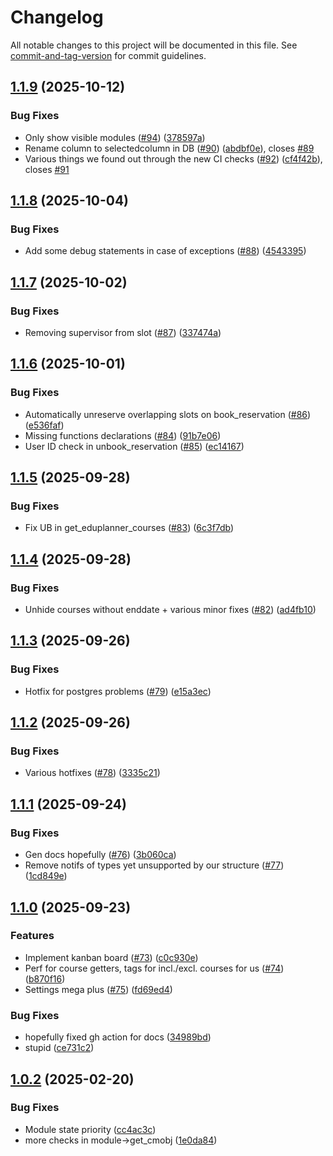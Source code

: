 # Changelog

All notable changes to this project will be documented in this file. See [commit-and-tag-version](https://github.com/absolute-version/commit-and-tag-version) for commit guidelines.

## [1.1.9](https://github.com/necodeIT/lb_planner_plugin/compare/1.1.8...1.1.9) (2025-10-12)


### Bug Fixes

* Only show visible modules ([#94](https://github.com/necodeIT/lb_planner_plugin/issues/94)) ([378597a](https://github.com/necodeIT/lb_planner_plugin/commit/378597aad9748db20d94d019ccd1b4abf4efc842))
* Rename column to selectedcolumn in DB ([#90](https://github.com/necodeIT/lb_planner_plugin/issues/90)) ([abdbf0e](https://github.com/necodeIT/lb_planner_plugin/commit/abdbf0e1d27bcdecc8584ea1a0f15d71ecdfb9da)), closes [#89](https://github.com/necodeIT/lb_planner_plugin/issues/89)
* Various things we found out through the new CI checks ([#92](https://github.com/necodeIT/lb_planner_plugin/issues/92)) ([cf4f42b](https://github.com/necodeIT/lb_planner_plugin/commit/cf4f42bc3c11ca4227feb9377190356b179528c1)), closes [#91](https://github.com/necodeIT/lb_planner_plugin/issues/91)

## [1.1.8](https://github.com/necodeIT/lb_planner_plugin/compare/1.1.7...1.1.8) (2025-10-04)


### Bug Fixes

* Add some debug statements in case of exceptions ([#88](https://github.com/necodeIT/lb_planner_plugin/issues/88)) ([4543395](https://github.com/necodeIT/lb_planner_plugin/commit/45433950866add2200e626fab7e9f517484770a3))

## [1.1.7](https://github.com/necodeIT/lb_planner_plugin/compare/1.1.6...1.1.7) (2025-10-02)


### Bug Fixes

* Removing supervisor from slot ([#87](https://github.com/necodeIT/lb_planner_plugin/issues/87)) ([337474a](https://github.com/necodeIT/lb_planner_plugin/commit/337474ac95dd0edf59c3623656014ca1fcaef5c8))

## [1.1.6](https://github.com/necodeIT/lb_planner_plugin/compare/1.1.5...1.1.6) (2025-10-01)


### Bug Fixes

* Automatically unreserve overlapping slots on book_reservation ([#86](https://github.com/necodeIT/lb_planner_plugin/issues/86)) ([e536faf](https://github.com/necodeIT/lb_planner_plugin/commit/e536fafcb787d9f244c400731cda4a59bf263edf))
* Missing functions declarations ([#84](https://github.com/necodeIT/lb_planner_plugin/issues/84)) ([91b7e06](https://github.com/necodeIT/lb_planner_plugin/commit/91b7e06232cf40ca14710364220335d51aabd61d))
* User ID check in unbook_reservation ([#85](https://github.com/necodeIT/lb_planner_plugin/issues/85)) ([ec14167](https://github.com/necodeIT/lb_planner_plugin/commit/ec141676be984899fa8e5b83a8c8b451a33752ba))

## [1.1.5](https://github.com/necodeIT/lb_planner_plugin/compare/1.1.4...1.1.5) (2025-09-28)


### Bug Fixes

* Fix UB in get_eduplanner_courses ([#83](https://github.com/necodeIT/lb_planner_plugin/issues/83)) ([6c3f7db](https://github.com/necodeIT/lb_planner_plugin/commit/6c3f7db5c30d912985f4eaa8721e40a59972e4c5))

## [1.1.4](https://github.com/necodeIT/lb_planner_plugin/compare/1.1.3...1.1.4) (2025-09-28)


### Bug Fixes

* Unhide courses without enddate + various minor fixes ([#82](https://github.com/necodeIT/lb_planner_plugin/issues/82)) ([ad4fb10](https://github.com/necodeIT/lb_planner_plugin/commit/ad4fb107b40e794f1cd5421a3758e81ea625f393))

## [1.1.3](https://github.com/necodeIT/lb_planner_plugin/compare/1.1.2...1.1.3) (2025-09-26)


### Bug Fixes

* Hotfix for postgres problems ([#79](https://github.com/necodeIT/lb_planner_plugin/issues/79)) ([e15a3ec](https://github.com/necodeIT/lb_planner_plugin/commit/e15a3ec19540b6dbf20d428bbe0b1ab737d73624))

## [1.1.2](https://github.com/necodeIT/lb_planner_plugin/compare/1.1.1...1.1.2) (2025-09-26)


### Bug Fixes

* Various hotfixes ([#78](https://github.com/necodeIT/lb_planner_plugin/issues/78)) ([3335c21](https://github.com/necodeIT/lb_planner_plugin/commit/3335c213920810fe534fb23d2b4022b65052ecdb))

## [1.1.1](https://github.com/necodeIT/lb_planner_plugin/compare/1.1.0...1.1.1) (2025-09-24)


### Bug Fixes

* Gen docs hopefully ([#76](https://github.com/necodeIT/lb_planner_plugin/issues/76)) ([3b060ca](https://github.com/necodeIT/lb_planner_plugin/commit/3b060cae8f36abc416fae8ac10e0db04ade6e09f))
* Remove notifs of types yet unsupported by our structure ([#77](https://github.com/necodeIT/lb_planner_plugin/issues/77)) ([1cd849e](https://github.com/necodeIT/lb_planner_plugin/commit/1cd849ec76ef2478cb824c98858aa4a53cbe06c6))

## [1.1.0](https://github.com/necodeIT/lb_planner_plugin/compare/1.0.2...1.1.0) (2025-09-23)


### Features

* Implement kanban board ([#73](https://github.com/necodeIT/lb_planner_plugin/issues/73)) ([c0c930e](https://github.com/necodeIT/lb_planner_plugin/commit/c0c930e7a1961e0e63e6dc7fc928b224c1c3bac4))
* Perf for course getters, tags for incl./excl. courses for us ([#74](https://github.com/necodeIT/lb_planner_plugin/issues/74)) ([b870f16](https://github.com/necodeIT/lb_planner_plugin/commit/b870f16a1f4e05fb6b7136e1d0f457066b6b0049))
* Settings mega plus ([#75](https://github.com/necodeIT/lb_planner_plugin/issues/75)) ([fd69ed4](https://github.com/necodeIT/lb_planner_plugin/commit/fd69ed445297d500ce17c316e5883a53f9dfa9a6))


### Bug Fixes

* hopefully fixed gh action for docs ([34989bd](https://github.com/necodeIT/lb_planner_plugin/commit/34989bda7053c0257091df1d121ef87daac7bda1))
* stupid ([ce731c2](https://github.com/necodeIT/lb_planner_plugin/commit/ce731c29d92b99ab32eab49bbeac9604d47e9294))

## [1.0.2](https://github.com/necodeIT/lb_planner_plugin/compare/1.0.1...1.0.2) (2025-02-20)


### Bug Fixes

* Module state priority ([cc4ac3c](https://github.com/necodeIT/lb_planner_plugin/commit/cc4ac3c97d2f87fe637cb09d35d12202e6aacdfa))
* more checks in module->get_cmobj ([1e0da84](https://github.com/necodeIT/lb_planner_plugin/commit/1e0da849002dcebf1f7c6c5907cacd7a57778c1f))
